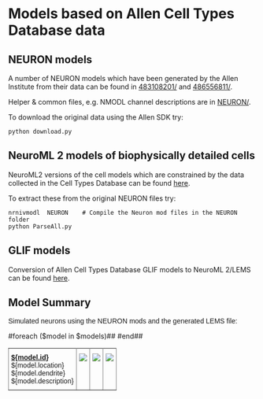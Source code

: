 <h1>Models based on Allen Cell Types Database data</h1>

<h2>NEURON models</h2>

A number of NEURON models which have been generated by the Allen Institute from their data can be found in [483108201/](483108201/) and [486556811/](486556811/).

Helper & common files, e.g. NMODL channel descriptions are in [NEURON/](NEURON/).

To download the original data using the Allen SDK try:

    python download.py

<h2>NeuroML 2 models of biophysically detailed cells</h2>

NeuroML2 versions of the cell models which are constrained by the data 
collected in the Cell Types Database can be found [here](NeuroML2).

To extract these from the original NEURON files try:

    nrnivmodl  NEURON    # Compile the Neuron mod files in the NEURON folder
    python ParseAll.py

<h2>GLIF models</h2>

Conversion of Allen Cell Types Database GLIF models to NeuroML 2/LEMS can be found [here](GLIF/).


<h2>Model Summary</h2>
    
<p style="font-family:arial">Simulated neurons using the NEURON mods and the generated LEMS file:</p>


<style type="text/css">
.tg  {border-collapse:collapse;border-spacing:0;}
.tg td{border-color:black;border-style:solid;border-width:1px;font-family:Arial, sans-serif;font-size:14px;
  overflow:hidden;padding:10px 5px;word-break:normal;}
.tg th{border-color:black;border-style:solid;border-width:1px;font-family:Arial, sans-serif;font-size:14px;
  font-weight:normal;overflow:hidden;padding:10px 5px;word-break:normal;}
.tg .tg-0pky{border-color:inherit;text-align:left;vertical-align:top}
</style>
<table class="tg">
<tbody>
    #foreach ($model in $models)##
    <tr>
        <td class="tg-0pky"><a href=${model.metadata.URL}><b>${model.id}</b></a><br>${model.location}<br>${model.dendrite}<br>${model.description}</td>
        <td class="tg-0pky"><img style="max-width: 250px; max-height: 100px" src= "NeuroML2/Cell_${model.id}.cell.png"></img></td>
        <td class="tg-0pky"><img style="max-width: 250px; max-height: 100px" src="summary/NEURON_${model.id}.png"></img></td>
        <td class="tg-0pky"><img style="max-width: 250px; max-height: 100px" src="summary/LEMS_${model.id}.png"></img></td>
    </tr>
#end##
</tbody>
</table>